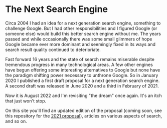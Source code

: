 # The Next Search Engine

Circa 2004 I had an idea for a next generation search engine, something to challenge Google. But I had other responsibilities and I figured Google (or someone else) would build this better search engine without me. The years passed and while occasionally there was some small glimmers of hope Google became ever more dominant and seemingly fixed in its ways and search result quality continued to deterioriate.

Fast forward 16 years and the state of search remains miserable despite tremendous progress in many technological areas. A few other engines have begun offering some interesting alternatives to Google but none have the paradigm shifting power necessary to unthrone Google. So in January 2020 I published a first draft proposal for a next generation search engine. A second draft was released in June 2020 and a third in February of 2021.

Now it is August 2022 and I'm revisiting "the dream" once again. It's an itch that just won't stop.

On this site you'll find an updated edition of the proposal (coming soon, see this repository for the [2021 proposal](https://github.com/Next-Search/websearch-proposal/blob/master/SUMMARY.md)), articles on various aspects of search, and so on.